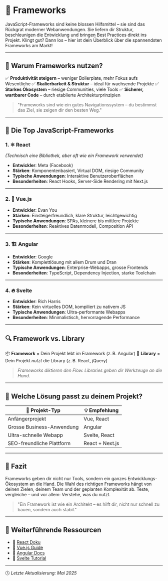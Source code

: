 # 🚀 Frameworks

JavaScript-Frameworks sind keine blossen Hilfsmittel – sie sind das Rückgrat moderner Webanwendungen. Sie liefern dir Struktur, beschleunigen die Entwicklung und bringen Best Practices direkt ins Projekt. Klingt gut? Dann los – hier ist dein Überblick über die spannendsten Frameworks am Markt!

---

## 🎯 Warum Frameworks nutzen?

✅ **Produktivität steigern** – weniger Boilerplate, mehr Fokus aufs Wesentliche
✅ **Skalierbarkeit & Struktur** – ideal für wachsende Projekte
✅ **Starkes Ökosystem** – riesige Communities, viele Tools
✅ **Sicherer, wartbarer Code** – durch etablierte Architekturprinzipien

> "Frameworks sind wie ein gutes Navigationssystem – du bestimmst das Ziel, sie zeigen dir den besten Weg."

---

## 🌟 Die Top JavaScript-Frameworks

### 1. ⚛️ **React**

*(Technisch eine Bibliothek, aber oft wie ein Framework verwendet)*

* **Entwickler**: Meta (Facebook)
* **Stärken**: Komponentenbasiert, Virtual DOM, riesige Community
* **Typische Anwendungen**: Interaktive Benutzeroberflächen
* **Besonderheiten**: React Hooks, Server-Side Rendering mit Next.js

---

### 2. 🌱 **Vue.js**

* **Entwickler**: Evan You
* **Stärken**: Einsteigerfreundlich, klare Struktur, leichtgewichtig
* **Typische Anwendungen**: SPAs, kleinere bis mittlere Projekte
* **Besonderheiten**: Reaktives Datenmodell, Composition API

---

### 3. 🏗️ **Angular**

* **Entwickler**: Google
* **Stärken**: Komplettlösung mit allem Drum und Dran
* **Typische Anwendungen**: Enterprise-Webapps, grosse Frontends
* **Besonderheiten**: TypeScript, Dependency Injection, starke Toolchain

---

### 4. 🔥 **Svelte**

* **Entwickler**: Rich Harris
* **Stärken**: Kein virtuelles DOM, kompiliert zu nativem JS
* **Typische Anwendungen**: Ultra-performante Webapps
* **Besonderheiten**: Minimalistisch, hervorragende Performance

---

## 🔍 Framework vs. Library

📦 **Framework** = Dein Projekt lebt *im* Framework (z. B. Angular)
🔧 **Library** = Dein Projekt *nutzt* die Library (z. B. React, jQuery)

> *Frameworks diktieren den Flow. Libraries geben dir Werkzeuge an die Hand.*

---

## 🧭 Welche Lösung passt zu deinem Projekt?

| 🔧 Projekt-Typ            | 💡 Empfehlung   |
| ------------------------- | --------------- |
| Anfängerprojekt           | Vue, React      |
| Grosse Business-Anwendung  | Angular         |
| Ultra-schnelle Webapp     | Svelte, React   |
| SEO-freundliche Plattform | React + Next.js |

---

## 🧠 Fazit

Frameworks geben dir nicht nur Tools, sondern ein ganzes Entwicklungs-Ökosystem an die Hand. Die Wahl des richtigen Frameworks hängt von deinen Zielen, deinem Team und der geplanten Komplexität ab. Teste, vergleiche – und vor allem: Verstehe, was du nutzt.

> "Ein Framework ist wie ein Architekt – es hilft dir, nicht nur schnell zu bauen, sondern auch stabil."

---

## 🔗 Weiterführende Ressourcen

* 📘 [React Doku](https://reactjs.org)
* 📗 [Vue.js Guide](https://vuejs.org/guide/introduction.html)
* 📙 [Angular Docs](https://angular.io/docs)
* 📕 [Svelte Tutorial](https://svelte.dev/tutorial)

---

🕓 *Letzte Aktualisierung: Mai 2025*
